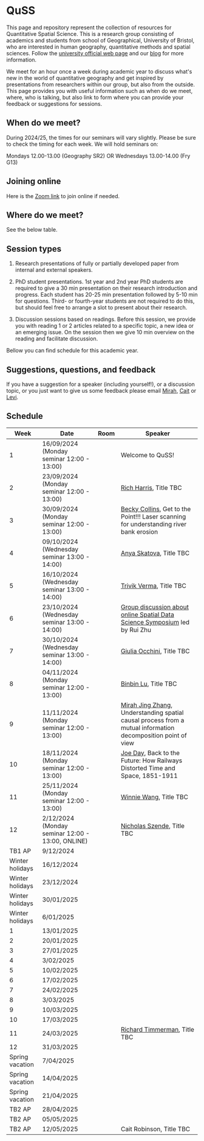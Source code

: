 # QuSS

This page and repository represent the collection of resources for Quantitative Spatial Science. This is a research group consisting of academics and students from school of Geographical, University of Bristol, who are interested in human geography, quantitative methods and spatial sciences. Follow the [university official web page](http://www.bristol.ac.uk/geography/research/quantitative-spatial-science/) and our [blog](https://quss.blogs.bristol.ac.uk/) for more information.

We meet for an hour once a week during academic year to discuss what's new in the world of quantitative geography and get inspired by presentations from researchers within our group, but also from the outside. This page provides you with useful information such as when do we meet, where, who is talking, but also link to form where you can provide your feedback or suggestions for sessions.

## When do we meet?

During 2024/25, the times for our seminars will vary slightly. Please be sure to check the timing for each week. We will hold seminars on:

Mondays 12.00-13.00 (Geography SR2)
OR
Wednesdays 13.00-14.00 (Fry G13)

## Joining online

Here is the [Zoom link](https://bristol-ac-uk.zoom.us/j/98103670328?pwd=VllwYTh5WGZ2S0Y2U2l2MHNGd1BBdz09) to join online if needed.

## Where do we meet?

See the below table.

## Session types

1.  Research presentations of fully or partially developed paper from internal and external speakers.

2.  PhD student presentations. 1st year and 2nd year PhD students are required to give a 30 min presentation on their research introduction and progress. Each student has 20-25 min presentation followed by 5-10 min for questions. Third- or fourth-year students are not required to do this, but should feel free to arrange a slot to present about their research.

3.  Discussion sessions based on readings. Before this session, we provide you with reading 1 or 2 articles related to a specific topic, a new idea or an emerging issue. On the session then we give 10 min overview on the reading and facilitate discussion.

Bellow you can find schedule for this academic year.

## Suggestions, questions, and feedback

If you have a suggestion for a speaker (including yourself!), or a discussion topic, or you just want to give us some feedback please email [Mirah](mailto:jing.zhang.2021@bristol.ac.uk), [Cait](mailto:caitlin.robinson@bristol.ac.uk) or [Levi](mailto:levi.wolf@bristol.ac.uk).

## Schedule

| Week            | Date       | Room | Speaker          | 
|-----------------|------------|------|------------------|
| 1               | 16/09/2024 (Monday seminar 12:00 - 13:00) |      | Welcome to QuSS! |
| 2               | 23/09/2024 (Monday seminar 12:00 - 13:00) |      |[Rich Harris](https://www.bristol.ac.uk/people/person/Richard-Harris-871b21a9-0f5f-4bc8-9a99-8ace550d9903/), Title TBC|
| 3               | 30/09/2024 (Monday seminar 12:00 - 13:00) |      |[Becky Collins](https://research-information.bris.ac.uk/en/persons/becky-collins), Get to the Point!!! Laser scanning for understanding river bank erosion|
| 4               | 09/10/2024 (Wednesday seminar 13:00 - 14:00)|      |[Anya Skatova]( https://research-information.bris.ac.uk/en/persons/anya-skatova), Title TBC|
| 5               | 16/10/2024 (Wednesday seminar 13:00 - 14:00)|      |[Trivik Verma](https://trivikverma.com/), Title TBC|
| 6               | 23/10/2024 (Wednesday seminar 13:00 - 14:00)|      |[Group discussion about online Spatial Data Science Symposium](http://sdss2024.spatial-data-science.net/index.html) led by Rui Zhu|
| 7               | 30/10/2024 (Wednesday seminar 13:00 - 14:00)|      |[Giulia Occhini](https://www.languagesciences.cam.ac.uk/staff/dr-giulia-occhini), Title TBC                  |
| 8               | 04/11/2024 (Monday seminar 12:00 - 13:00)|      | [Binbin Lu](https://orcid.org/0000-0001-7847-7560), Title TBC |
| 9               | 11/11/2024 (Monday seminar 12:00 - 13:00)|      |       [Mirah Jing Zhang](https://github.com/Mirah-JZ), Understanding spatial causal process from a mutual information decomposition point of view          |
| 10              | 18/11/2024 (Monday seminar 12:00 - 13:00)|      |[Joe Day](https://research-information.bris.ac.uk/en/persons/joe-day), Back to the Future: How Railways Distorted Time and Space, 1851-1911|
| 11              | 25/11/2024 (Monday seminar 12:00 - 13:00)|      |[Winnie Wang](), Title TBC    |
| 12              | 2/12/2024 (Monday seminar 12:00 - 13:00, ONLINE)|      |[Nicholas Szende](https://geographie-cites.cnrs.fr/membres/nicolas-szende/), Title TBC   |
| TB1 AP          | 9/12/2024 |      |                  |
| Winter holidays | 16/12/2024 |      |                  |
| Winter holidays | 23/12/2024 |      |                  |
| Winter holidays | 30/01/2025 |      |                  |
| Winter holidays | 6/01/2025 |      |                  |
| 1               | 13/01/2025 |      |                  |
| 2               | 20/01/2025 |      |                  |
| 3               | 27/01/2025 |      |                  |
| 4               | 3/02/2025 |      |                  |
| 5               | 10/02/2025 |      |                  |
| 6               | 17/02/2025 |      |                  |
| 7               | 24/02/2025 |      |                  |
| 8               | 3/03/2025 |      |                  |
| 9               | 10/03/2025 |      |                  |
| 10              | 17/03/2025 |      |                  |
| 11              | 24/03/2025 |      |[Richard Timmerman](https://research-information.bris.ac.uk/en/persons/richard-m-timmerman), Title TBC                |
| 12              | 31/03/2025 |      |                  |
| Spring vacation | 7/04/2025 |      |                  |
| Spring vacation | 14/04/2025 |      |                  |
| Spring vacation | 21/04/2025 |      |                  |
| TB2 AP          | 28/04/2025 |      |                  |
| TB2 AP          | 05/05/2025 |      |                  |
| TB2 AP          | 12/05/2025 |      |Cait Robinson, Title TBC                  | 
